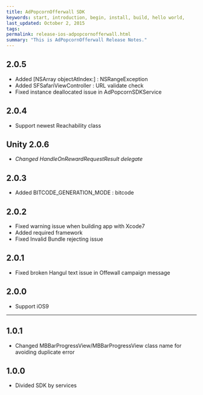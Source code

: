 ```yaml
---
title: AdPopcornOfferwall SDK
keywords: start, introduction, begin, install, build, hello world,
last_updated: October 2, 2015
tags: 
permalink: release-ios-adpopcornofferwall.html
summary: "This is AdPopcornOfferwall Release Notes."
---
```


## 2.0.5
* Added [NSArray objectAtIndex:] : NSRangeException
* Added SFSafariViewController : URL validate check
* Fixed instance deallocated issue in AdPopcornSDKService

## 2.0.4
* Support newest Reachability class

## Unity 2.0.6
* _Changed HandleOnRewardRequestResult delegate_

## 2.0.3
* Added BITCODE_GENERATION_MODE : bitcode

## 2.0.2
* Fixed warning issue when building app with Xcode7
* Added required framework
* Fixed Invalid Bundle rejecting issue

## 2.0.1
* Fixed broken Hangul text issue in Offewall campaign message

## 2.0.0
* Support iOS9

---

## 1.0.1
* Changed MBBarProgressView/MBBarProgressView class name for avoiding duplicate error

## 1.0.0
* Divided SDK by services
